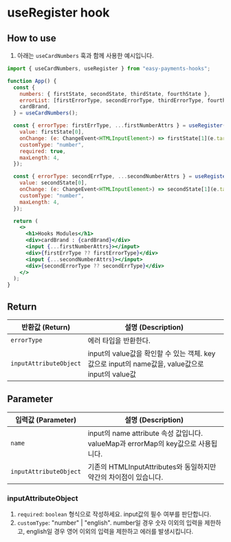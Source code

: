 # useRegister hook

## How to use

1. 아래는 `useCardNumbers` 훅과 함께 사용한 예시입니다.

```jsx
import { useCardNumbers, useRegister } from "easy-payments-hooks";

function App() {
  const {
    numbers: { firstState, secondState, thirdState, fourthState },
    errorList: [firstErrorType, secondErrorType, thirdErrorType, fourthErrorType],
    cardBrand,
  } = useCardNumbers();

  const { errorType: firstErrType, ...firstNumberAttrs } = useRegister("firstNumber", {
    value: firstState[0],
    onChange: (e: ChangeEvent<HTMLInputElement>) => firstState[1](e.target.value),
    customType: "number",
    required: true,
    maxLength: 4,
  });

  const { errorType: secondErrType, ...secondNumberAttrs } = useRegister("secondNumber", {
    value: secondState[0],
    onChange: (e: ChangeEvent<HTMLInputElement>) => secondState[1](e.target.value),
    customType: "number",
    maxLength: 4,
  });

  return (
    <>
      <h1>Hooks Modules</h1>
      <div>cardBrand : {cardBrand}</div>
      <input {...firstNumberAttrs}></input>
      <div>{firstErrType ?? firstErrorType}</div>
      <input {...secondNumberAttrs}></input>
      <div>{secondErrorType ?? secondErrType}</div>
    </>
  );
}
```

## Return

| 반환값 (Return)        | 설명 (Description)                                                                             |
| ---------------------- | ---------------------------------------------------------------------------------------------- |
| `errorType`            | 에러 타입을 반환한다.                                                                          |
| `inputAttributeObject` | input의 value값을 확인할 수 있는 객체. key값으로 input의 name값을, value값으로 input의 value값 |

## Parameter

| 입력값 (Parameter)     | 설명 (Description)                                                                |
| ---------------------- | --------------------------------------------------------------------------------- |
| `name`                 | input의 name attribute 속성 값입니다. valueMap과 errorMap의 key값으로 사용됩니다. |
| `inputAttributeObject` | 기존의 HTMLInputAttributes와 동일하지만 약간의 차이점이 있습니다.                 |

### inputAttributeObject

1. `required`: `boolean` 형식으로 작성하세요. input값의 필수 여부를 판단합니다.
2. `customType`: "number" | "english". number일 경우 숫자 이외의 입력을 제한하고, english일 경우 영어 이외의 입력을 제한하고 에러를 발생시킵니다.
